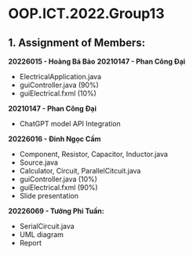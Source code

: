 # OOP.ICT.2022.Group13

## 1.  Assignment of Members:

**20226015 - Hoàng Bá Bảo**
**20210147 - Phan Công Đại**
-	ElectricalApplication.java
-	guiController.java (90%)
-	guiElectrical.fxml (10%)

**20210147 - Phan Công Đại**
- ChatGPT model API Integration

**20226016 - Đinh Ngọc Cầm**
-	Component, Resistor, Capacitor, Inductor.java
-	Source.java
-	Calculator, Circuit, ParallelCitcuit.java
-	guiController.java (10%)
-   guiElectrical.fxml (90%)
-	Slide presentation

**20226069 - Tưởng Phi Tuấn:**
-	SerialCircuit.java
-	UML diagram
-	Report
